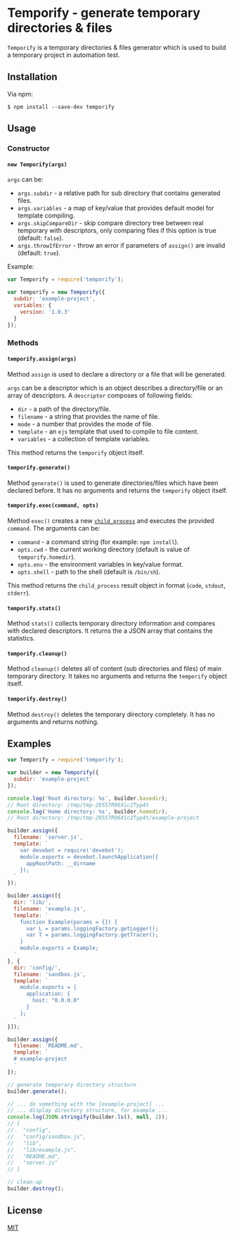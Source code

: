 # Temporify - generate temporary directories & files

`Temporify` is a temporary directories & files generator which is used to
build a temporary project in automation test.

## Installation

Via npm:

```shell
$ npm install --save-dev temporify
```

## Usage

### Constructor

#### `new Temporify(args)`

`args` can be:

* `args.subdir` - a relative path for sub directory that contains generated files.
* `args.variables` - a map of key/value that provides default model for template compiling.
* `args.skipCompareDir` - skip compare directory tree between real temporary with descriptors,
  only comparing files if this option is true (default: `false`).
* `args.throwIfError` - throw an error if parameters of `assign()` are invalid (default: `true`).

Example:

```javascript
var Temporify = require('temporify');

var temporify = new Temporify({
  subdir: 'example-project',
  variables: {
    version: '1.0.3'
  }
});
```

### Methods

#### `temporify.assign(args)`

Method `assign` is used to declare a directory or a file that will be generated. 

`args` can be a descriptor which is an object describes a directory/file or an array of descriptors. A `descriptor` composes of following fields:

* `dir` - a path of the directory/file.
* `filename` - a string that provides the name of file.
* `mode` - a number that provides the mode of file.
* `template` - an `ejs` template that used to compile to file content.
* `variables` - a collection of template variables.

This method returns the `temporify` object itself.

#### `temporify.generate()`

Method `generate()` is used to generate directories/files which have been declared before. It has no arguments and returns the `temporify` object itself.

#### `temporify.exec(command, opts)`

Method `exec()` creates a new [`child_process`](https://nodejs.org/api/child_process.html) and executes the provided `command`. The arguments can be:

* `command` - a command string (for example: `npm install`).
* `opts.cwd` - the current working directory (default is value of `temporify.homedir`).
* `opts.env` - the environment variables in key/value format.
* `opts.shell` - path to the shell (default is `/bin/sh`).

This method returns the `child_process` result object in format (`code`, `stdout`, `stderr`).

#### `temporify.stats()`

Method `stats()` collects temporary directory information and compares with declared descriptors. It returns the a JSON array that contains the statistics.

#### `temporify.cleanup()`

Method `cleanup()` deletes all of content (sub directories and files) of main temporary directory. It takes no arguments and returns the `temporify` object itself.

#### `temporify.destroy()`

Method `destroy()` deletes the temporary directory completely. It has no arguments and returns nothing.

## Examples

```javascript
var Temporify = require('temporify');

var builder = new Temporify({
  subdir: 'example-project'
});

console.log('Root directory: %s', builder.basedir);
// Root directory: /tmp/tmp-29557R96Xic2Typ4t
console.log('Home directory: %s', builder.homedir);
// Root directory: /tmp/tmp-29557R96Xic2Typ4t/example-project

builder.assign({
  filename: 'server.js',
  template: `
    var devebot = require('devebot');
    module.exports = devebot.launchApplication({
      appRootPath: __dirname
    });
  `
});

builder.assign([{
  dir: 'lib/',
  filename: 'example.js',
  template: `
    function Example(params = {}) {
      var L = params.loggingFactory.getLogger();
      var T = params.loggingFactory.getTracer();
    }
    module.exports = Example;
  `
}, {
  dir: 'config/',
  filename: 'sandbox.js',
  template: `
    module.exports = {
      application: {
        host: "0.0.0.0"
      }
    };
  `
}]);

builder.assign({
  filename: 'README.md',
  template: `
  # example-project
  `
});

// generate temporary directory structure
builder.generate();

// ... do something with the [example-project] ...
// ... display directory structure, for example ...
console.log(JSON.stringify(builder.ls(), null, 2));
// [
//   "config",
//   "config/sandbox.js",
//   "lib",
//   "lib/example.js",
//   "README.md",
//   "server.js"
// ]

// clean-up
builder.destroy();
```

## License

  [MIT](LICENSE)


